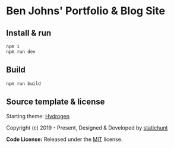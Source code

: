 # Ben Johns' Portfolio & Blog Site

## Install & run
```
npm i
npm run dev
```

## Build
```
npm run build
```

## Source template & license

Starting theme: [Hydrogen](https://github.com/statichunt/hydrogen-nextjs)

Copyright (c) 2019 - Present, Designed & Developed by [statichunt](https://statichunt.com)

**Code License:** Released under the [MIT](https://github.com/statichunt/hydrogen-nextjs/blob/main/LICENSE) license.
